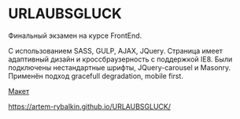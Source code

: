 # URLAUBSGLUCK

Финальный экзамен на курсе FrontEnd.

С использованием SASS, GULP, AJAX, JQuery.
Страница имеет адаптивный дизайн и кроссбраузерность с поддержкой IE8.
Были подключены нестандартные шрифты, JQuery-carousel и Masonry.
Применён подход gracefull degradation, mobile first.

[Макет](https://github.com/goit-fe/markup_fe2o/tree/master/js_final_exam/design)


https://artem-rybalkin.github.io/URLAUBSGLUCK/
